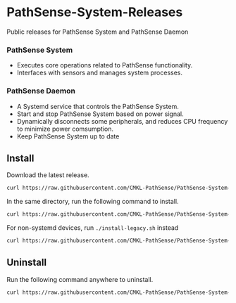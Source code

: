 # PathSense-System-Releases
Public releases for PathSense System and PathSense Daemon

### PathSense System
- Executes core operations related to PathSense functionality.
- Interfaces with sensors and manages system processes.

### PathSense Daemon
- A Systemd service that controls the PathSense System.
- Start and stop PathSense System based on power signal.
- Dynamically disconnects some peripherals, and reduces CPU frequency to minimize power comsumption.
- Keep PathSense System up to date

## Install
Download the latest release.
```sh
curl https://raw.githubusercontent.com/CMKL-PathSense/PathSense-System-Releases/refs/heads/main/download.sh | sh
```

In the same directory, run the following command to install.
```sh
curl https://raw.githubusercontent.com/CMKL-PathSense/PathSense-System-Releases/refs/heads/main/install.sh | sh
```

For non-systemd devices, run `./install-legacy.sh` instead
```sh
curl https://raw.githubusercontent.com/CMKL-PathSense/PathSense-System-Releases/refs/heads/main/install-legacy.sh | sh
```

## Uninstall
Run the following command anywhere to uninstall.
```sh
curl https://raw.githubusercontent.com/CMKL-PathSense/PathSense-System-Releases/refs/heads/main/remove.sh | sh
```
